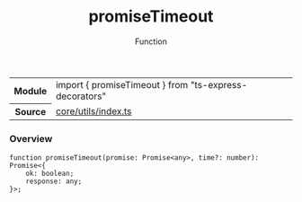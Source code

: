 <header class="symbol-info-header">    <h1 id="promisetimeout">promiseTimeout</h1>    <label class="symbol-info-type-label function">Function</label>      </header>
<section class="symbol-info">      <table class="is-full-width">        <tbody>        <tr>          <th>Module</th>          <td>            <div class="lang-typescript">                <span class="token keyword">import</span> { promiseTimeout }                 <span class="token keyword">from</span>                 <span class="token string">"ts-express-decorators"</span>                            </div>          </td>        </tr>        <tr>          <th>Source</th>          <td>            <a href="https://romakita.github.io/ts-express-decorators/#//blob/v2.17.1/src/core/utils/index.ts#L0-L0">                core/utils/index.ts            </a>        </td>        </tr>                </tbody>      </table>    </section>

### Overview

<pre><code class="typescript-lang">function <span class="token function">promiseTimeout</span><span class="token punctuation">(</span>promise<span class="token punctuation">:</span> Promise<<span class="token keyword">any</span>><span class="token punctuation">,</span> time?<span class="token punctuation">:</span> <span class="token keyword">number</span><span class="token punctuation">)</span><span class="token punctuation">:</span> Promise<<span class="token punctuation">{</span>
    ok<span class="token punctuation">:</span> <span class="token keyword">boolean</span><span class="token punctuation">;</span>
    response<span class="token punctuation">:</span> <span class="token keyword">any</span><span class="token punctuation">;</span>
<span class="token punctuation">}</span>><span class="token punctuation">;</span>
</code></pre>

